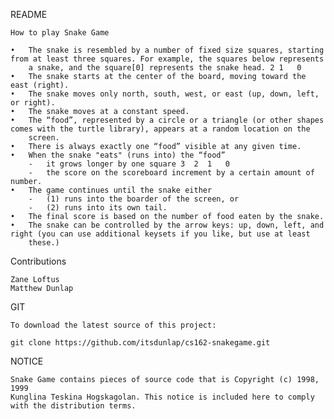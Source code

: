 README

    How to play Snake Game

    •	The snake is resembled by a number of fixed size squares, starting from at least three squares. For example, the squares below represents 
        a snake, and the square[0] represents the snake head. 2	1	0
    •	The snake starts at the center of the board, moving toward the east (right).
    •	The snake moves only north, south, west, or east (up, down, left, or right).
    •	The snake moves at a constant speed.
    •	The “food”, represented by a circle or a triangle (or other shapes comes with the turtle library), appears at a random location on the  
        screen.
    •	There is always exactly one “food” visible at any given time.
    •	When the snake "eats" (runs into) the “food”
        -	it grows longer by one square 3  2	1	0
        -	the score on the scoreboard increment by a certain amount of number.
    •	The game continues until the snake either
        -	(1) runs into the boarder of the screen, or
        -	(2) runs into its own tail.
    •	The final score is based on the number of food eaten by the snake.
    •	The snake can be controlled by the arrow keys: up, down, left, and right (you can use additional keysets if you like, but use at least     
        these.)


Contributions

    Zane Loftus
    Matthew Dunlap

GIT

    To download the latest source of this project:

    git clone https://github.com/itsdunlap/cs162-snakegame.git

NOTICE

    Snake Game contains pieces of source code that is Copyright (c) 1998, 1999 
    Kunglina Teskina Hogskagolan. This notice is included here to comply with the distribution terms.
